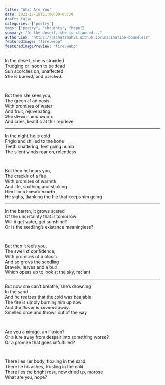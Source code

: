 ```yaml
---
title: "What Are You"
date: 2022-12-18T21:00:00+05:30
draft: false
categories: ["poetry"]
tags: ["poetry", "thoughts", "hope"]
summary: "In the desert, she is stranded..."
authorLink: "https://akshatshah21.github.io/imagination-boundless"
featuredImage: "fire.webp"
featuredImagePreview: "fire.webp"
---
```



In the desert, she is stranded  
Trudging on, soon to be dead  
Sun scorches on, unaffected  
She is burned, and parched.

<br>

But then she sees you,  
The green of an oasis  
With promises of water  
And fruit, rejuvenating  
She dives in and swims  
And cries, beatific at this reprieve

<hr>

In the night, he is cold  
Frigid and chilled to the bone  
Teeth chattering, feet going numb  
The silent winds roar on, relentless

<br>

But then he hears you,  
The crackle of a fire  
With promises of warmth  
And life, soothing and stroking  
Him like a home’s hearth  
He sighs, thanking the fire that keeps him going

<hr>

In the barren, it grows scared  
Of the uncertainty that is tomorrow  
Will it get water, get sunshine?  
Or is the seedling’s existence meaningless?  

<br>

But then it feels you,  
The swell of confidence,  
With promises of a bloom  
And so grows the seedling  
Bravely, leaves and a bud  
Which opens up to look at the sky, radiant

<hr>

But now she can’t breathe, she’s drowning  
In the sand  
And he realizes that the cold was bearable  
The fire is simply burning him up now  
And the flower is severed away,  
Smelled once and thrown out of the way

<br>

Are you a mirage, an illusion?  
Or a lure away from despair into something worse?  
Or a promise that goes unfulfilled?

<br>

There lies her body, floating in the sand  
There lie his ashes, frosting in the cold  
There lies the bright rose, now dried up, morose  
What are you, hope?